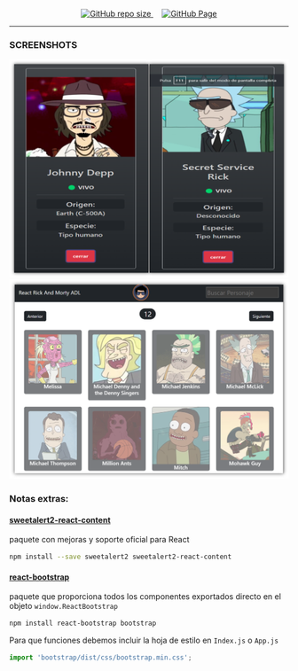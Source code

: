 
<p align="center">
  <a href="https://open.vscode.dev/EniDev911/rick-morty-react-adl">
	  <img alt="GitHub repo size" src="https://img.shields.io/badge/-Abrir%20en%20VsCode.dev-%23007ACC?style=for-the-badge&logo=visual-studio-code&logoColor=ffffff" alt="Open in Visual Studio Code" height="35">
  </a>
	&nbsp;&nbsp;&nbsp;
  <a href="https://enidev911.github.io/rick-morty-react-adl/">
	  <img alt="GitHub Page" src="https://img.shields.io/badge/-Ver%20en%20GitHub%20Pages-%23000?style=for-the-badge&logo=github&logoColor=ffffff" height="35">
  </a>
</p>

---

### SCREENSHOTS


![screenshot-1](public/screenshot-1.png)
![screenshot-2](public/screenshot-2.png)



### Notas extras:


#### [sweetalert2-react-content](https://github.com/sweetalert2/sweetalert2-react-content)

paquete con mejoras y soporte oficial para React

```bash
npm install --save sweetalert2 sweetalert2-react-content
```

#### [react-bootstrap](https://react-bootstrap.github.io/getting-started/introduction)

paquete que proporciona todos los componentes exportados directo en el objeto `window.ReactBootstrap`

```bash
npm install react-bootstrap bootstrap
```

Para que funciones debemos incluir la hoja de estilo en `Index.js` o `App.js`

```js
import 'bootstrap/dist/css/bootstrap.min.css';
```